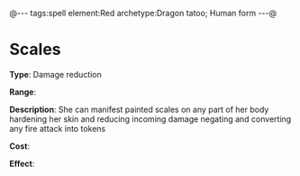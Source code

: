 @---
tags:spell
element:Red
archetype:Dragon tatoo; Human form
---@

# Scales

**Type**:
Damage reduction

**Range**:

**Description**:
She can manifest painted scales on any part of her body hardening her skin and reducing incoming damage negating and converting any fire attack into tokens

**Cost**:

**Effect**:
